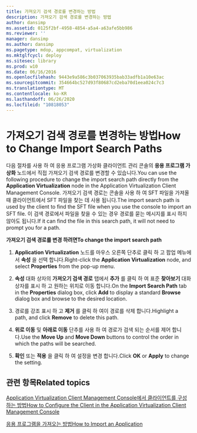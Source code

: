 ```yaml
---
title: 가져오기 검색 경로를 변경하는 방법
description: 가져오기 검색 경로를 변경하는 방법
author: dansimp
ms.assetid: 0125f2bf-4958-4854-a5a4-a63afe5bb986
ms.reviewer: ''
manager: dansimp
ms.author: dansimp
ms.pagetype: mdop, appcompat, virtualization
ms.mktglfcycl: deploy
ms.sitesec: library
ms.prod: w10
ms.date: 06/16/2016
ms.openlocfilehash: 9443e9a586c3b037063935bab33adfb1a10e63ac
ms.sourcegitcommit: 354664bc527d93f80687cd2eba70d1eea024c7c3
ms.translationtype: MT
ms.contentlocale: ko-KR
ms.lasthandoff: 06/26/2020
ms.locfileid: "10818053"
---
```

# <span data-ttu-id="58d67-103">가져오기 검색 경로를 변경하는 방법</span><span class="sxs-lookup"><span data-stu-id="58d67-103">How to Change Import Search Paths</span></span>


<span data-ttu-id="58d67-104">다음 절차를 사용 하 여 응용 프로그램 가상화 클라이언트 관리 콘솔의 **응용 프로그램 가상화** 노드에서 직접 가져오기 검색 경로를 변경할 수 있습니다.</span><span class="sxs-lookup"><span data-stu-id="58d67-104">You can use the following procedure to change the import search path directly from the **Application Virtualization** node in the Application Virtualization Client Management Console.</span></span> <span data-ttu-id="58d67-105">가져오기 검색 경로는 콘솔을 사용 하 여 SFT 파일을 가져올 때 클라이언트에서 SFT 파일을 찾는 데 사용 됩니다.</span><span class="sxs-lookup"><span data-stu-id="58d67-105">The import search path is used by the client to find the SFT file when you use the console to import an SFT file.</span></span> <span data-ttu-id="58d67-106">이 검색 경로에서 파일을 찾을 수 있는 경우 경로를 묻는 메시지를 표시 하지 않아도 됩니다.</span><span class="sxs-lookup"><span data-stu-id="58d67-106">If it can find the file in this search path, it will not need to prompt you for a path.</span></span>

**<span data-ttu-id="58d67-107">가져오기 검색 경로를 변경 하려면</span><span class="sxs-lookup"><span data-stu-id="58d67-107">To change the import search path</span></span>**

1.  <span data-ttu-id="58d67-108">**Application Virtualization** 노드를 마우스 오른쪽 단추로 클릭 하 고 팝업 메뉴에서 **속성** 을 선택 합니다.</span><span class="sxs-lookup"><span data-stu-id="58d67-108">Right-click the **Application Virtualization** node, and select **Properties** from the pop-up menu.</span></span>

2.  <span data-ttu-id="58d67-109">**속성** 대화 상자의 **가져오기 검색 경로** 탭에서 **추가** 를 클릭 하 여 표준 **찾아보기** 대화 상자를 표시 하 고 원하는 위치로 이동 합니다.</span><span class="sxs-lookup"><span data-stu-id="58d67-109">On the **Import Search Path** tab in the **Properties** dialog box, click **Add** to display a standard **Browse** dialog box and browse to the desired location.</span></span>

3.  <span data-ttu-id="58d67-110">경로를 강조 표시 하 고 **제거** 를 클릭 하 여이 경로를 삭제 합니다.</span><span class="sxs-lookup"><span data-stu-id="58d67-110">Highlight a path, and click **Remove** to delete this path.</span></span>

4.  <span data-ttu-id="58d67-111">**위로 이동** 및 **아래로 이동** 단추를 사용 하 여 경로가 검색 되는 순서를 제어 합니다.</span><span class="sxs-lookup"><span data-stu-id="58d67-111">Use the **Move Up** and **Move Down** buttons to control the order in which the paths will be searched.</span></span>

5.  <span data-ttu-id="58d67-112">**확인** 또는 **적용** 을 클릭 하 여 설정을 변경 합니다.</span><span class="sxs-lookup"><span data-stu-id="58d67-112">Click **OK** or **Apply** to change the setting.</span></span>

## <span data-ttu-id="58d67-113">관련 항목</span><span class="sxs-lookup"><span data-stu-id="58d67-113">Related topics</span></span>


[<span data-ttu-id="58d67-114">Application Virtualization Client Management Console에서 클라이언트를 구성하는 방법</span><span class="sxs-lookup"><span data-stu-id="58d67-114">How to Configure the Client in the Application Virtualization Client Management Console</span></span>](how-to-configure-the-client-in-the-application-virtualization-client-management-console.md)

[<span data-ttu-id="58d67-115">응용 프로그램을 가져오는 방법</span><span class="sxs-lookup"><span data-stu-id="58d67-115">How to Import an Application</span></span>](how-to-import-an-application.md)

 

 





